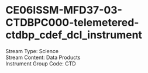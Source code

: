 # CE06ISSM-MFD37-03-CTDBPC000-telemetered-ctdbp_cdef_dcl_instrument

Stream Type: Science<br>
Stream Content: Data Products<br>
Instrument Group Code: CTD<br>
